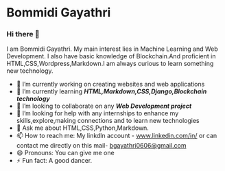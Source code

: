 # Bommidi Gayathri #

### Hi there 👋

I am Bommidi Gayathri. My main interest lies in Machine Learning and Web Development. I also have basic knowledge of Blockchain.And proficient in HTML,CSS,Wordpress,Markdown.I am always curious to learn something new technology.


- 🔭 I’m currently working on creating websites and web applications
- 🌱 I’m currently learning ***HTML,Markdown,CSS,Django,Blockchain technology***
- 👯 I’m looking to collaborate on any ***Web Development project***
- 🤔 I’m looking for help with any internships to enhance my skills,explore,making connections and to learn new technologies 
- 💬 Ask me about HTML,CSS,Python,Markdown.
- 📫 How to reach me: My linkdln account - www.linkedin.com/in/ or can contact me directly on this mail- bgayathri0606@gmail.com
- 😄 Pronouns: You can give me one
- ⚡ Fun fact: A good dancer.

